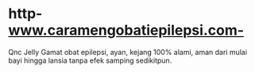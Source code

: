 # http-www.caramengobatiepilepsi.com-
Qnc Jelly Gamat obat epilepsi, ayan, kejang 100% alami, aman dari mulai bayi hingga lansia tanpa efek samping sedikitpun.
